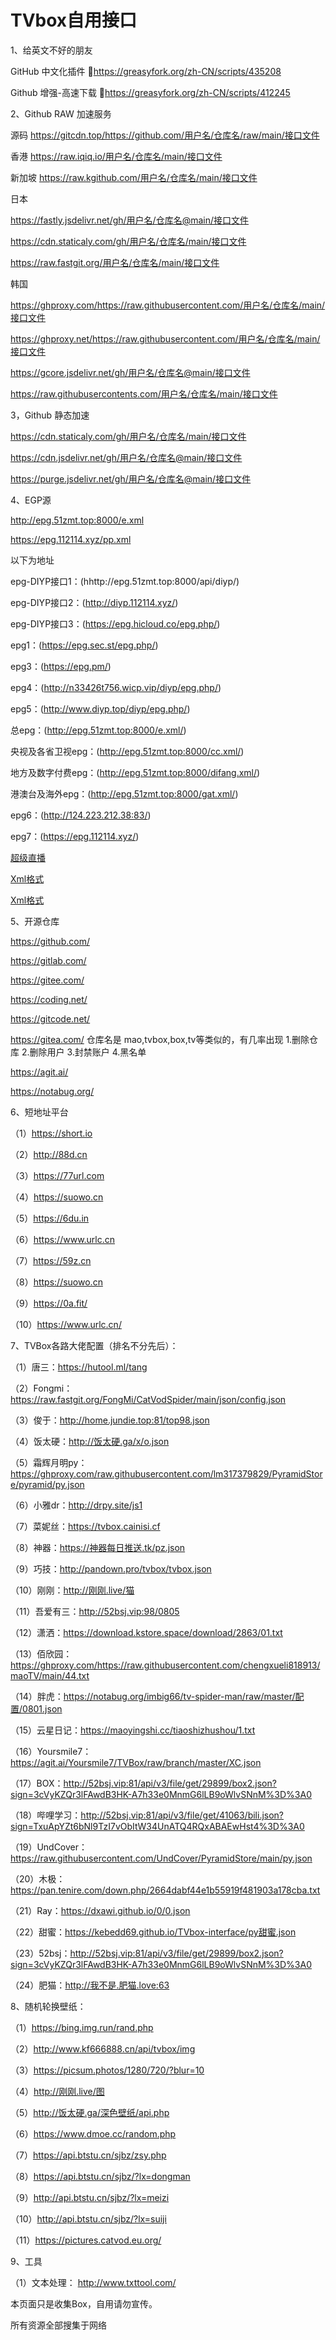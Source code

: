 # TVbox自用接口

1、给英文不好的朋友

GitHub 中文化插件 🔰https://greasyfork.org/zh-CN/scripts/435208

Github 增强-高速下载 🔰https://greasyfork.org/zh-CN/scripts/412245

2、Github RAW 加速服务

源码 https://gitcdn.top/https://github.com/用户名/仓库名/raw/main/接口文件

香港 https://raw.iqiq.io/用户名/仓库名/main/接口文件

新加坡 https://raw.kgithub.com/用户名/仓库名/main/接口文件

日本 

https://fastly.jsdelivr.net/gh/用户名/仓库名@main/接口文件

https://cdn.staticaly.com/gh/用户名/仓库名/main/接口文件

https://raw.fastgit.org/用户名/仓库名/main/接口文件

韩国

https://ghproxy.com/https://raw.githubusercontent.com/用户名/仓库名/main/接口文件

https://ghproxy.net/https://raw.githubusercontent.com/用户名/仓库名/main/接口文件

https://gcore.jsdelivr.net/gh/用户名/仓库名@main/接口文件

https://raw.githubusercontents.com/用户名/仓库名/main/接口文件

3，Github 静态加速

https://cdn.staticaly.com/gh/用户名/仓库名/main/接口文件

https://cdn.jsdelivr.net/gh/用户名/仓库名@main/接口文件

https://purge.jsdelivr.net/gh/用户名/仓库名@main/接口文件

4、EGP源

http://epg.51zmt.top:8000/e.xml

https://epg.112114.xyz/pp.xml

以下为地址

epg-DIYP接口1：(hhttp://epg.51zmt.top:8000/api/diyp/)

epg-DIYP接口2：(http://diyp.112114.xyz/)

epg-DIYP接口3：(https://epg.hicloud.co/epg.php/)

epg1：(https://epg.sec.st/epg.php/)

epg3：(https://epg.pm/)

epg4：(http://n33426t756.wicp.vip/diyp/epg.php/)

epg5：(http://www.diyp.top/diyp/epg.php/)

总epg：(http://epg.51zmt.top:8000/e.xml/)

央视及各省卫视epg：(http://epg.51zmt.top:8000/cc.xml/)

地方及数字付费epg：(http://epg.51zmt.top:8000/difang.xml/)

港澳台及海外epg：(http://epg.51zmt.top:8000/gat.xml/)

epg6：(http://124.223.212.38:83/)

epg7：(https://epg.112114.xyz/)

[超级直播](https://epg.112114.xyz/epginfo)

[Xml格式](https://epg.112114.xyz/pp.xml)

[Xml格式](https://epg.112114.xyz/pp.xml.gz)


5、开源仓库

https://github.com/

https://gitlab.com/

https://gitee.com/

https://coding.net/

https://gitcode.net/

https://gitea.com/   仓库名是 mao,tvbox,box,tv等类似的，有几率出现 1.删除仓库 2.删除用户 3.封禁账户 4.黑名单

https://agit.ai/

https://notabug.org/

6、短地址平台

（1）https://short.io

（2）http://88d.cn

（3）https://77url.com

（4）https://suowo.cn

（5）https://6du.in

（6）https://www.urlc.cn

（7）https://59z.cn

（8）https://suowo.cn

（9）https://0a.fit/

（10）https://www.urlc.cn/

7、TVBox各路大佬配置（排名不分先后）：

（1）唐三：https://hutool.ml/tang

（2）Fongmi：https://raw.fastgit.org/FongMi/CatVodSpider/main/json/config.json

（3）俊于：http://home.jundie.top:81/top98.json

（4）饭太硬：http://饭太硬.ga/x/o.json

（5）霜辉月明py：https://ghproxy.com/raw.githubusercontent.com/lm317379829/PyramidStore/pyramid/py.json

（6）小雅dr：http://drpy.site/js1

（7）菜妮丝：https://tvbox.cainisi.cf

（8）神器：https://神器每日推送.tk/pz.json

（9）巧技：http://pandown.pro/tvbox/tvbox.json

（10）刚刚：http://刚刚.live/猫

（11）吾爱有三：http://52bsj.vip:98/0805

（12）潇洒：https://download.kstore.space/download/2863/01.txt

（13）佰欣园：https://ghproxy.com/https://raw.githubusercontent.com/chengxueli818913/maoTV/main/44.txt

（14）胖虎：https://notabug.org/imbig66/tv-spider-man/raw/master/配置/0801.json

（15）云星日记：https://maoyingshi.cc/tiaoshizhushou/1.txt

（16）Yoursmile7：https://agit.ai/Yoursmile7/TVBox/raw/branch/master/XC.json

（17）BOX：http://52bsj.vip:81/api/v3/file/get/29899/box2.json?sign=3cVyKZQr3lFAwdB3HK-A7h33e0MnmG6lLB9oWlvSNnM%3D%3A0

（18）哔哩学习：http://52bsj.vip:81/api/v3/file/get/41063/bili.json?sign=TxuApYZt6bNl9TzI7vObItW34UnATQ4RQxABAEwHst4%3D%3A0

（19）UndCover：https://raw.githubusercontent.com/UndCover/PyramidStore/main/py.json

（20）木极：https://pan.tenire.com/down.php/2664dabf44e1b55919f481903a178cba.txt

（21）Ray：https://dxawi.github.io/0/0.json

（22）甜蜜：https://kebedd69.github.io/TVbox-interface/py甜蜜.json

（23）52bsj：http://52bsj.vip:81/api/v3/file/get/29899/box2.json?sign=3cVyKZQr3lFAwdB3HK-A7h33e0MnmG6lLB9oWlvSNnM%3D%3A0

（24）肥猫：http://我不是.肥猫.love:63

8、随机轮换壁纸：

（1）https://bing.img.run/rand.php

（2）http://www.kf666888.cn/api/tvbox/img

（3）https://picsum.photos/1280/720/?blur=10

（4）http://刚刚.live/图

（5）http://饭太硬.ga/深色壁纸/api.php

（6）https://www.dmoe.cc/random.php

（7）https://api.btstu.cn/sjbz/zsy.php

（8）https://api.btstu.cn/sjbz/?lx=dongman

（9）http://api.btstu.cn/sjbz/?lx=meizi

（10）http://api.btstu.cn/sjbz/?lx=suiji

（11）https://pictures.catvod.eu.org/

9、工具

（1）文本处理： http://www.txttool.com/

本页面只是收集Box，自用请勿宣传。

所有资源全部搜集于网络